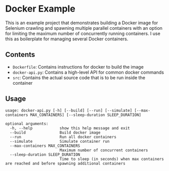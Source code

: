 # Docker Example
This is an example project that demonstrates building a Docker image for Selenium crawling and spawning multiple parallel containers with an option for limiting the maximum number of concurrently running containers. I use this as boilerplate for managing several Docker containers.

## Contents
- `Dockerfile`: Contains instructions for docker to build the image
- `docker-api.py`: Contains a high-level API for common docker commands
- `src`: Contains the actual source code that is to be run inside the container

## Usage
```
usage: docker-api.py [-h] [--build] [--run] [--simulate] [--max-containers MAX_CONTAINERS] [--sleep-duration SLEEP_DURATION]

optional arguments:
  -h, --help            show this help message and exit
  --build               Build docker image
  --run                 Run all docker containers
  --simulate            Simulate container run
  --max-containers MAX_CONTAINERS
                        Maximum number of concurrent containers
  --sleep-duration SLEEP_DURATION
                        Time to sleep (in seconds) when max containers are reached and before spawning additional containers
```
